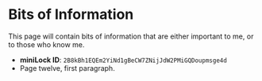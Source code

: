 Bits of Information
=======

This page will contain bits of information that are either important to me, or to those who know me.


* **miniLock ID**: `2B8kBh1EQEm2YiNd1gBeCW7ZNijJdW2PMiGQDoupmsge4d`
* Page twelve, first paragraph.
